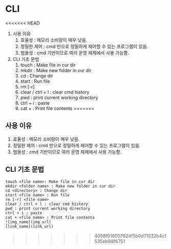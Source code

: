 # CLI
<<<<<<< HEAD
1. 사용 이유
   1. 효율성 : 메모리 소비량이 매우 낮음.
   2. 정밀한 제어 : cmd 만으로 정밀하게 제어할 수 있는 프로그램이 있음.
   3. 범용성 : cmd 기반이므로 여러 운영 체제에서 사용 가능함.
2. CLI 기초 문법
   1. touch <file name>: Make file in cur dir
   2. mkdir <folder name> : Make new folder in cur dir
   3. cd <directory> : Change dir
   4. start <file name> : Run file
   5. rm [-r] <file name>
   6. clear / ctrl + l : clear cmd history
   7. pwd : print current working directory
   8. ctrl + i : paste
   9. cat + <file name> : Print file contents
=======
## 사용 이유
1. 효율성 : 메모리 소비량이 매우 낮음.
2. 정밀한 제어 : cmd 만으로 정밀하게 제어할 수 있는 프로그램이 있음.
3. 범용성 : cmd 기반이므로 여러 운영 체제에서 사용 가능함.
## CLI 기초 문법
```console
touch <file name>: Make file in cur dir
mkdir <folder name> : Make new folder in cur dir
cd <directory> : Change dir
start <file name> : Run file
rm [-r] <file name>
clear / ctrl + l : clear cmd history
pwd : print current working directory
ctrl + i : paste
cat + <file name> : Print file contents
![img_name](img_url)
[link_name](link_url)
```
>>>>>>> 4058f016007624f5b0d71532b4c1535eb99f6751
